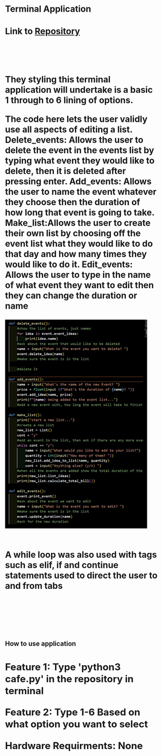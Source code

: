 <h1>Terminal Application<h1>
<p>Link to <a href="https://github.com/Disobay/CyDacey_T1A3.git">Repository<a><p>
<br>
<br>
<p>They styling this terminal application will undertake is a basic 1 through to 6 lining of options.<p>
<p>The code here lets the user validly use all aspects of editing a list.
Delete_events: Allows the user to delete the event in the events list by typing what event they would like to delete, then it is deleted after pressing enter.
Add_events: Allows the user to name the event whatever they choose then the duration of how long that event is going to take.
Make_list:Allows the user to create their own list by choosing off the event list what they would like to do that day and how many times they would like to do it.
Edit_events: Allows the user to type in the name of what event they want to edit then they can change the duration or name
<p>
<img src = Picture1.jpg>
<br>
<br>
<p>A while loop was also used with tags such as elif, if and continue statements used to direct the user to and from tabs<p>
<br>
<br>
<br>
<h2>How to use application<h2>
<p>Feature 1: Type 'python3 cafe.py' in the repository in terminal<p>
<p>Feature 2: Type 1-6 Based on what option you want to select<p>
<p>Hardware Requirments: None<p>

